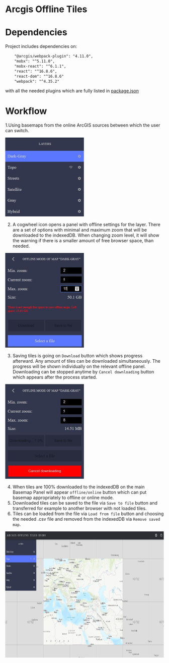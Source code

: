 Arcgis Offline Tiles
=========================


# Dependencies
Project includes dependencies on:
```
    "@arcgis/webpack-plugin": "4.11.0",
    "mobx": "^5.11.0",
    "mobx-react": "^6.1.1",
    "react": "^16.8.6",
    "react-dom": "^16.8.6"
    "webpack": "^4.35.2"
```
with all the needed plugins which are fully listed in [package.json](package.json)

# Workflow
1.Using basemaps from the online ArcGIS sources between which the user can switch.

<img src="assets/basemaps_panel.JPG" width="250" height="250" />

2. A cogwheel icon opens a panel with offline settings for the layer. There are a set of options with minimal and maximum zoom that will be downloaded to the indexedDB.
When changing zoom level, it will show the warning if there is a smaller amount of free browser space, than needed.

<img src="assets/no_space_error.JPG" width="250" height="300" />

3. Saving tiles is going on `Download` button which shows progress afterward. Any amount of tiles can be downloaded simultaneously. The progress will be  shown individually on
the relevant offline panel. Downloading can be stopped anytime by `Cancel downloading` button which appears after the process started.

<img src="assets/downloading.JPG" width="250" height="300" />

4. When tiles are 100% downloaded to the indexedDB on the main Basemap Panel will appear `offline/online` button which can put basemap appropriately to offline or online mode.
5. Downloaded tiles can be saved to the file via `Save to file` button and transferred for example to another browser with not loaded tiles.
6. Tiles can be loaded from the file via `Load from file` button and choosing the needed .csv file and removed from the indexedDB via `Remove saved map`. 

<img src="assets/showing_notile_icon.JPG" width="700" height="400" />

